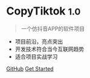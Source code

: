 <!-- _coverpage.md -->

# CopyTiktok <small>1.0</small>

> 一个仿抖音APP的软件项目

- 项目前沿，亮点突出
- 开发技术符合当今互联网趋势
- 适合项目实战学习

[GitHub](https://github.com/He-Xiang-best/CopyTiktok)
[Get Started](/README.md)